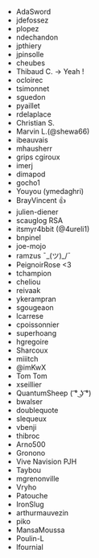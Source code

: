 ﻿- AdaSword
 - jdefossez
- plopez
- ndechandon
- jpthiery
- jpinsolle
- cheubes
- Thibaud C. -> Yeah !
- ocloirec
- tsimonnet
- sguedon
- pyaillet
- rdelaplace
- Christian S.
- Marvin L.(@shewa66)
- ibeauvais
- mhausherr
- grips cgiroux
- imerj
- dimapod
- gocho1
- Youyou (ymedaghri)
- BrayVincent 👍
- julien-diener
- scauglog RSA
- itsmyr4bbit (@4ureli1)
- bnpinel
- joe-mojo
- ramzus ¯\_(ツ)_/¯
- PeignoirRose <3
- tchampion
- cheliou
- reivaak
- ykerampran
- sgougeaon
- lcarrese
- cpoissonnier
- superhoang
- hgregoire
- Sharcoux
- miiitch
- @imKwX
- Tom Tom
- xseillier
- QuantumSheep ( ͡° ͜ʖ ͡°)
- bwalser
- doublequote
- slequeux
- vbenji
- thibroc
- Arno500
- Gronono
- Vive Navision PJH
- Taybou
- mgrenonville
- Vryho
- Patouche
- IronSlug
- arthurmauvezin
- piko
- MansaMoussa
- Poulin-L
- lfournial